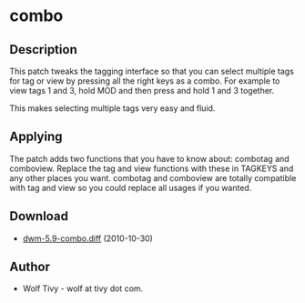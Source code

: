 combo
=====
Description
-----------
This patch tweaks the tagging interface so that you can select multiple tags 
for tag or view by pressing all the right keys as a combo. For example to 
view tags 1 and 3, hold MOD and then press and hold 1 and 3 together.

This makes selecting multiple tags very easy and fluid. 

Applying
--------
The patch adds two functions that you have to know about: combotag and 
comboview. Replace the tag and view functions with these in TAGKEYS and any 
other places you want. combotag and comboview are totally compatible with tag 
and view so you could replace all usages if you wanted.

Download
--------

 * [dwm-5.9-combo.diff](dwm-5.9-combo.diff) (2010-10-30)

Author
------

 * Wolf Tivy - wolf at tivy dot com.
